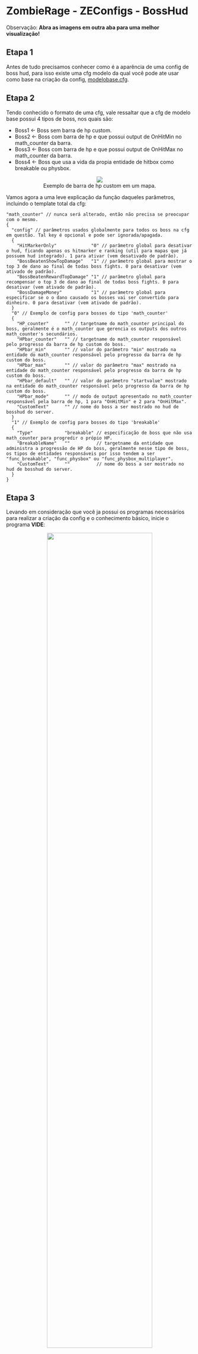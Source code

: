 # ZombieRage - ZEConfigs - BossHud
Observação: **Abra as imagens em outra aba para uma melhor visualização!**

## Etapa 1
Antes de tudo precisamos conhecer como é a aparência de uma config de boss hud, para isso existe uma cfg modelo da qual você pode ate usar como base na criação da config, [modelobase.cfg](/ZEConfigs/bosshud/modelobase.cfg).

## Etapa 2
Tendo conhecido o formato de uma cfg, vale ressaltar que a cfg de modelo base possui 4 tipos de boss, nos quais são:
- Boss1 <- Boss sem barra de hp custom. 
- Boss2 <- Boss com barra de hp e que possui output de OnHitMin no math_counter da barra.
- Boss3 <- Boss com barra de hp e que possui output de OnHitMax no math_counter da barra.
- Boss4 <- Boss que usa a vida da propia entidade de hitbox como breakable ou physbox.

<p align="center">
  <img src="https://cdn.zrage.tk/file/zrgbrasil/misc/githubfiles/public/bosshud_1.png" /><br>
  Exemplo de barra de hp custom em um mapa.
</p>

Vamos agora a uma leve explicação da função daqueles parâmetros, incluindo o template total da cfg:
```
"math_counter" // nunca será alterado, então não precisa se preocupar com o mesmo.
{
  "config" // parâmetros usados globalmente para todos os boss na cfg em questão. Tal key é opcional e pode ser ignorada/apagada.
  {
    "HitMarkerOnly"             "0"	// parâmetro global para desativar o hud, ficando apenas os hitmarker e ranking (util para mapas que já possuem hud integrado). 1 para ativar (vem desativado de padrão).
    "BossBeatenShowTopDamage"   "1"	// parâmetro global para mostrar o top 3 de dano ao final de todas boss fights. 0 para desativar (vem ativado de padrão). 	
    "BossBeatenRewardTopDamage" "1"	// parâmetro global para recompensar o top 3 de dano ao final de todas boss fights. 0 para desativar (vem ativado de padrão).
    "BossDamageMoney"           "1"	// parâmetro global para especificar se o o dano causado os bosses vai ser convertido para dinheiro. 0 para desativar (vem ativado de padrão).
  }
  "0" // Exemplo de config para bosses do tipo 'math_counter'
  {
    "HP_counter"      "" // targetname do math_counter principal do boss, geralmente é o math_counter que gerencia os outputs dos outros math_counter's secundários.
    "HPbar_counter"   "" // targetname do math_counter responsável pelo progresso da barra de hp custom do boss. 	
    "HPbar_min"       "" // valor do parâmetro "min" mostrado na entidade do math_counter responsável pelo progresso da barra de hp custom do boss. 	
    "HPbar_max"       "" // valor do parâmetro "max" mostrado na entidade do math_counter responsável pelo progresso da barra de hp custom do boss. 	
    "HPbar_default"   "" // valor do parâmetro "startvalue" mostrado na entidade do math_counter responsável pelo progresso da barra de hp custom do boss. 		
    "HPbar_mode"      "" // modo de output apresentado no math_counter responsável pela barra de hp, 1 para "OnHitMin" e 2 para "OnHitMax".	
    "CustomText"      "" // nome do boss a ser mostrado no hud de bosshud do server.
  }
  "1" // Exemplo de config para bosses do tipo 'breakable'
  {
    "Type"            "breakable" // especificação de boss que não usa math_counter para progredir o própio HP.
    "BreakableName"   ""          // targetname da entidade que administra a progressão de HP do boss, geralmente nesse tipo de boss, os tipos de entidades responsáveis por isso tendem a ser "func_breakable", "func_physbox" ou "func_physbox_multiplayer".
    "CustomText"      ""          // nome do boss a ser mostrado no hud de bosshud do server.
  }
}
```

## Etapa 3
Levando em consideração que você ja possui os programas necessários para realizar a criação da config e o conhecimento básico, inicie o programa **VIDE**:
<p align="center">
  <img src="https://cdn.zrage.tk/file/zrgbrasil/misc/githubfiles/public/geral_1.png" width="75%" /><br>
</p>

Após isso vá ate a aba **TOOLS** e logo em seguida **ENTITY LUMP EDITOR**:
<p align="center">
  <img src="https://cdn.zrage.tk/file/zrgbrasil/misc/githubfiles/public/geral_2.png" width="75%" /><br>
</p>

Após isso vá ate a aba **FILE**, depois **OPEN**, localize o mapa em questão e selecione-o:
<p align="center">
  <img src="https://cdn.zrage.tk/file/zrgbrasil/misc/githubfiles/public/geral_3.png" width="75%" /><br>
</p>

### Criando uma cfg para boss do tipo math_counter
Após isso todas as entidades do mapa selecionado vão ser listadas, porém o que buscamos são apenas as entidades de vida dos bosses ou seja `"math_counter"` ou `"func_breakable/physbox"` por exemplo, então vamos procurar por um destes através do **FILTER OPTIONS**:
<p align="center">
  <img src="https://cdn.zrage.tk/file/zrgbrasil/misc/githubfiles/public/bosshud_5.png" width="75%" /><br>
</p>

Realizamos a busca e achamos alguns bosses que progridem sua vida através de `math_counter`, se temos a informação de que o boss não possui barra de HP custom, então todos os parâmetros **"HPbar"** na cfg serão desconsiderados, nesse caso você so vai usar o targetname do counter de HP principal e o nome do boss para este tipo de boss.<br>
Agora se o Boss possui barra de HP custom que é o caso do mapa mostrado acima, então vamos precisar achar o `math_counter` principal e o `math_counter` que progride a barra de hp, se acharmos estes 2, teremos tudo de que precisamos.

Vamos procurar então pelas informações que precisamos para este tipo de boss, já que eu procuro por um boss específico chamado *"pirate"*, vou digitar na barra de filtragem por *"pirate_hp"* para tentar achar o `math_counter` principal que é o counter que administra os outros:
<p align="center">
  <img src="https://cdn.zrage.tk/file/zrgbrasil/misc/githubfiles/public/bosshud_6.png" width="75%" /><br>
</p>

Como se pode observar pelos outputs deste `math_counter`, ele é o nosso counter principal pois ele administra outro counter de hp backup e outro counter responsável por certos eventos do boss, logo vamos adicionar o targetname *"pirate_counter"* no parâmetro **"HP_counter"** da nossa cfg.

Agora precisamos do `math_counter` responsável pela barra de hp, achar esse counter é a parte mais facil pois este counter é responsável por matar todas as entidades do boss quando a barra de hp do mesmo é zerada, logo vamos procurar por um counter que possua outputs responsáveis por matar as entidades do boss:
<p align="center">
  <img src="https://cdn.zrage.tk/file/zrgbrasil/misc/githubfiles/public/bosshud_7.png" width="75%" /><br>
</p>

Como se pode observar pelos outputs de Kill deste `math_counter`, ele é o counter responsável pela barra de hp, logo vamos adicionar o targetname *"pirate_hp_iterations"* ao parâmetro **"HPbar_counter"** da nossa cfg.

Agora so falta o resto das informações sobre os parâmetros **"HPbar"**, estes que serão encontrados também no `math_counter` responsável pela barra de HP:
```
  "HPbar_min"  será definido pelo valor "0" através do parâmetro "min" 
  "HPbar_max"  será definido pelo valor "5" através do parâmetro "max" 
  "HPbar_default"  será definido pelo valor "5" através do parâmetro "startvalue"
  "HPbar_mode" será definido pelo valor "1" por ter outputs do tipo "OnHitMin"
  "CustomText"  será o definido pelo nome do nosso boss que será "pirate"
```

Pronto, seguindo estes passos ate o momento, você finalizou a cfg de um boss que usa barra de hp custom.

### Criando uma cfg para boss do tipo breakable
Caso o boss não utilize `math_counter`, ele será do tipo **"breakable"**, ou seja precisamos achar um boss que administre a própia vida através de um `func_breakable`, `func_physbox` ou `func_physxbox_multiplayer`:
<p align="center">
  <img src="https://cdn.zrage.tk/file/zrgbrasil/misc/githubfiles/public/bosshud_8.png" width="75%" /><br>
</p>

Realizamos a busca e achamos um boss que progride sua vida através de `func_breakable`, então ja podemos especificá-lo como tipo **"breakable"** juntamente com o seu targetname na nossa cfg.

### Finalizando a cfg dos bosses
Enfim todas informações de que precisamos para esse tipo de boss apareceram, pois sabemos o targetname e sabemos que tipo de boss é, então vamos anotar na nossa config:
<p align="center">
  <img src="https://cdn.zrage.tk/file/zrgbrasil/misc/githubfiles/public/bosshud_9.png" width="75%" /><br>
</p>

Agora so falta o nome do boss para inserir no parâmetro **"CustomText"**, dá para descobrir isso facilmente através de uma leve pesquisada com o targetname do breakable no **FILTER OPTIONS**:
<p align="center">
  <img src="https://cdn.zrage.tk/file/zrgbrasil/misc/githubfiles/public/bosshud_10.png" width="75%" /><br>
</p>

Como se pode observar, achamos uma entidade chamada BossEnds e ele possui um output com uma mensagem de chat nos dizendo o nome do boss, *BUTTERFLY*.

## Etapa 4
Agora possuimos todas as informações de que precisamos acerca dos determinados tipos de boss.
Vamos então fazer uma copia local da nossa [modelobase.cfg](/ZEConfigs/bosshud/modelobase.cfg) e colocar todas as informações de que temos sobre os Bosses.

Você deve fazer isso para todos os bosses do mapa, quando finalmente terminar o trabalho, você deve salvar em formato CFG com o nome do mapa em questão, por exemplo **ze_shroomforest_p6.cfg**:
<p align="center">
  <img src="https://cdn.zrage.tk/file/zrgbrasil/misc/githubfiles/public/bosshud_11.png" width="75%" /><br>
</p>
